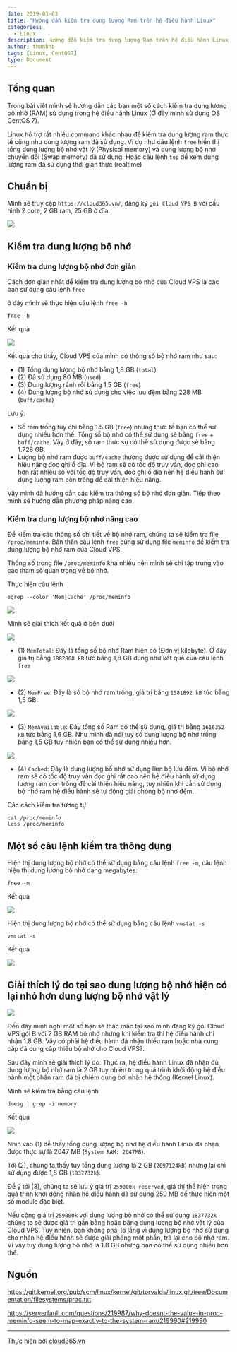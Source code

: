 ```yaml
---
date: 2019-03-03
title: "Hướng dẫn kiểm tra dung lượng Ram trên hệ điều hành Linux"
categories:
  - Linux
description: Hướng dẫn kiểm tra dung lượng Ram trên hệ điều hành Linux
author: thanhnb
tags: [Linux, CentOS7]
type: Document
---
```


## Tổng quan

Trong bài viết mình sẽ hướng dẫn các bạn một số cách kiếm tra dung lương bộ nhớ (RAM) sử dụng trong hệ điều hành Linux (Ở đây mình sử dụng OS CentOS 7).

Linux hỗ trợ rất nhiều command khác nhau để kiếm tra dung lượng ram thực tế cũng như dung lượng ram đã sử dụng. Ví dụ như câu lệnh `free` hiển thị tổng dung lượng bộ nhớ vật lý (Physical memory) và dung lượng bộ nhớ chuyển đổi (Swap memory) đã sử dụng. Hoặc câu lệnh `top` để xem dung lượng ram đã sử dụng thời gian thực (realtime)

## Chuẩn bị

Mình sẽ truy cập `https://cloud365.vn/`, đăng ký `gói Cloud VPS B` với cấu hình 2 core, 2 GB ram, 25 GB ở đĩa.

![](/images/image-kiem-tra-dung-luong-ram/cloud365.png)

## Kiểm tra dung lượng bộ nhớ
### Kiểm tra dung lượng bộ nhớ đơn giản
Cách đơn giản nhất để kiếm tra dung lượng bộ nhớ của Cloud VPS là các bạn sử dụng câu lệnh `free`

ở đây mình sẽ thực hiện câu lệnh `free -h`
```
free -h
```

Kết quả

![](/images/image-kiem-tra-dung-luong-ram/pic1.png)

Kết quả cho thấy, Cloud VPS của mình có thông số bộ nhớ ram như sau:
- (1) Tổng dung lượng bộ nhớ bằng 1,8 GB (`total`)
- (2) Đã sử dụng 80 MB (`used`)
- (3) Dung lượng rảnh rỗi bằng 1,5 GB (`free`)
- (4) Dung lượng bộ nhớ sử dụng cho việc lưu đệm bằng 228 MB (`buff/cache`)

Lưu ý:
- Số ram trống tuy chỉ bằng 1.5 GB (`free`) nhưng thực tế bạn có thể sử dụng nhiều hơn thế. Tổng số bộ nhớ có thể sử dụng sẽ bằng `free` + `buff/cache`. Vậy ở đây, số ram thực sự có thể sử dụng được sẽ bằng 1.728 GB.
- Lượng bộ nhớ ram được `buff/cache` thường được sử dụng để cải thiện hiệu năng đọc ghi ổ đĩa. Vì bộ ram sẽ có tốc độ truy vấn, đọc ghi cao hơn rất nhiều so với tốc độ truy vấn, đọc ghi ổ đĩa nên hệ điều hành sử dụng lượng ram còn trống để cài thiện hiệu năng.

Vậy mình đã hướng dẫn các kiểm tra thông số bộ nhớ đơn giản. Tiếp theo mình sẽ hướng dẫn phương pháp nâng cao.

### Kiểm tra dung lượng bộ nhớ nâng cao

Để kiếm tra các thông số chi tiết về bộ nhớ ram, chúng ta sẽ kiểm tra file `/proc/meminfo`. Bản thân câu lệnh `free` cũng sử dụng file `meminfo` để kiếm tra dung lượng bộ nhớ ram của Cloud VPS.

Thống số trong file `/proc/meminfo` khá nhiều nên mình sẽ chỉ tập trung vào các tham số quan trọng về bộ nhớ.

Thực hiện câu lệnh
```
egrep --color 'Mem|Cache' /proc/meminfo
```

![](/images/image-kiem-tra-dung-luong-ram/pic2.png)

Mình sẽ giải thích kết quả ở bên dưới

![](/images/image-kiem-tra-dung-luong-ram/pic3.png)
- (1) `MemTotal`: Đây là tổng số bộ nhớ Ram hiện có (Đơn vị kilobyte). Ở đây giá trị bằng `1882868 kB` tức bằng 1,8 GB đúng như kết quả của câu lệnh `free`

![](/images/image-kiem-tra-dung-luong-ram/pic4.png)
- (2) `MemFree`: Đây là số bộ nhớ ram trống, giá trị bằng `1581892 kB` tức bằng 1,5 GB.


![](/images/image-kiem-tra-dung-luong-ram/pic5.png)
- (3) `MemAvailable`: Đây tổng số Ram có thể sử dụng, giá trị bằng `1616352 kB` tức bằng 1,6 GB. Như mình đã nói tuy số dung lượng bộ nhớ trống bằng 1,5 GB tuy nhiên bạn có thể sử dụng nhiều hơn.

![](/images/image-kiem-tra-dung-luong-ram/pic6.png)
- (4) `Cached`: Đây là dung lượng bố nhớ sử dụng làm bộ lưu đệm. Vì bộ nhớ ram sẽ có tốc độ truy vấn đọc ghi rất cao nên hệ điều hành sử dụng lượng ram còn trống để cài thiện hiệu năng, tuy nhiên khi cần sử dụng bộ nhớ ram hệ điều hành sẽ tự động giải phóng bộ nhớ đệm.

Các cách kiểm tra tương tự
```
cat /proc/meminfo
less /proc/meminfo
```

## Một số câu lệnh kiểm tra thông dụng
Hiện thị dung lượng bộ nhớ có thể sử dụng bằng câu lệnh `free -m`, câu lệnh hiện thị dung lượng bộ nhớ dạng megabytes:
```
free -m
```

Kết quả

![](/images/image-kiem-tra-dung-luong-ram/pic7.png)


Hiện thị dung lượng bộ nhớ có thể sử dụng bằng câu lệnh `vmstat -s`
```
vmstat -s
```

Kết quả

![](/images/image-kiem-tra-dung-luong-ram/pic8.png)

## Giải thích lý do tại sao dung lượng bộ nhớ hiện có lại nhỏ hơn dung lượng bộ nhớ vật lý

![](/images/image-kiem-tra-dung-luong-ram/pic9.png)

Đến đây mình nghĩ một số bạn sẽ thắc mắc tại sao mình đăng ký gói Cloud VPS gói B với 2 GB RAM bộ nhớ nhưng khi kiểm tra thì hệ điều hành chỉ nhận 1.8 GB. Vậy có phải hệ điều hành đã nhận thiếu ram hoặc nhà cung cấp đã cung cấp thiếu bộ nhớ cho Cloud VPS?. 

Sau đây mình sẽ giải thích lý do. Thực ra, hệ điều hành Linux đã nhận đủ dung lượng bộ nhớ ram là 2 GB tuy nhiên trong quá trình khởi động hệ điều hành một phần ram đã bị chiếm dụng bởi nhân hệ thống (Kernel Linux).

Mình sẽ kiểm tra bằng câu lệnh
```
dmesg | grep -i memory
```

Kết quả

![](/images/image-kiem-tra-dung-luong-ram/pic10.png)

Nhìn vào (1) dễ thấy tổng dung lượng bộ nhớ hệ điều hành Linux đã nhận được thực sự là 2047 MB (`System RAM: 2047MB`). 

Tới (2), chúng ta thấy tuy tổng dung lượng là 2 GB (`2097124kB`) nhưng lại chỉ sử dụng được 1,8 GB (`1837732k`). 

Để ý tới (3), chúng ta sẽ lưu ý giá trị `259000k reserved`, giá thị thể hiện trong quá trình khởi động nhân hệ điều hành đã sử dụng 259 MB để thực hiện một số module đặc biệt. 

Nếu cộng giá trị `259000k` với dung lượng bộ nhớ có thể sử dụng `1837732k` chúng ta sẽ được giá trị gần bằng hoặc băng dung lượng bộ nhớ vật lý của Cloud VPS. Tuy nhiên, bạn không phải lo lắng vì dung lượng bộ nhớ sử dụng cho nhân hệ điều hành sẽ được giải phóng một phần, trả lại cho bộ nhớ ram. Vì vậy tuy dung lượng bộ nhớ là 1.8 GB nhưng bạn có thể sử dụng nhiều hơn thế.

## Nguồn

https://git.kernel.org/pub/scm/linux/kernel/git/torvalds/linux.git/tree/Documentation/filesystems/proc.txt

https://serverfault.com/questions/219987/why-doesnt-the-value-in-proc-meminfo-seem-to-map-exactly-to-the-system-ram/219990#219990

---
Thực hiện bởi <a href="https://cloud365.vn/" target="_blank">cloud365.vn</a>
